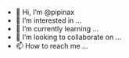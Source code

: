 - 👋 Hi, I’m @pipinax
- 👀 I’m interested in ...
- 🌱 I’m currently learning ...
- 💞️ I’m looking to collaborate on ...
- 📫 How to reach me ...

<!---
pipinax/pipinax is a ✨ special ✨ repository because its `README.md` (this file) appears on your GitHub profile.
You can click the Preview link to take a look at your changes.
--->
